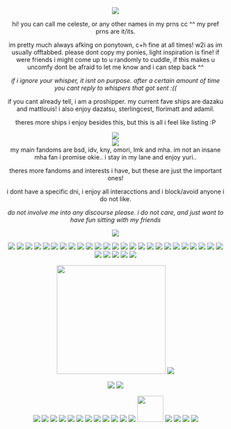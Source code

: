 <div align="center">
<img src=https://i.postimg.cc/T12hr94Z/Untitled100-20250920174947.png>
 
hi! you can call me celeste, or any other names in my prns cc ^^ my pref prns are it/its.

im pretty much always afking on ponytown, c+h fine at all times! w2i as im usually offtabbed. please dont copy my ponies, light inspiration is fine! if were friends i might come up to u randomly to cuddle, if this makes u uncomfy dont be afraid to let me know and i can step back ^^ 

*if i ignore your whisper, it isnt on purpose. after a certain amount of time you cant reply to whispers that got sent :((*

if you cant already tell, i am a proshipper. my current fave ships are dazaku and mattlouis! i also enjoy dazatsu, sterlingcest, florimatt and adamil. 

theres more ships i enjoy besides this, but this is all i feel like listing :P
</div>

<div align="center">
 <img src=https://i.postimg.cc/HnqZvdJM/Untitled101-20250920212621.png>
</div>
<div align="center">
 <img src=https://i.postimg.cc/mrmWLFbs/Untitled125-20250925222311.png>
</div>

<div align="center">
 my main fandoms are bsd, idv, kny, omori, lmk and mha. im not an insane mha fan i promise okie.. i stay in my lane and enjoy yuri..

 theres more fandoms and interests i have, but these are just the important ones!

 i dont have a specific dni, i enjoy all interacctions and i block/avoid anyone i do not like.
 
 *do not involve me into any discourse please. i do not care, and just want to have fun sitting with my friends*
 
  <img src=https://i.postimg.cc/YqtcW3hH/Untitled125-20250925222658.png>
 
 </div>


 <div align="center">

<img src=https://i.postimg.cc/8cTvCtrL/1071338ipvpyh23ww.gif> <img src=https://i.postimg.cc/wTwPZRk8/c5c8d523e6262e4d1b87ffc21eb3febdfd96ff04.gif> <img src=https://i.postimg.cc/ncRmHKVQ/uP8nSvW.gif> <img src=https://i.postimg.cc/sgbZWVhj/03165f83d18c9778294892247256a7ffe45edf9b.gif> <img src=https://i.postimg.cc/NFbH2m1S/hk33.gif> <img src=https://i.postimg.cc/cLvn6K6k/1f4e956cae9703991e3661be4bdc6e427c542fde.gif> <img src=https://i.postimg.cc/hGxQbHL9/d2763d8d3fc2b9704011bbf15483b21d9c2d0dc8.gif> <img src=https://i.postimg.cc/66hRPJDc/tumblr-inline-p3vf256-PXU1rv0j40-500.gif> <img src=https://i.postimg.cc/PrrZsVHj/tumblr-otbhki-BFVr1wtplxko4-250.gif> <img src=https://i.postimg.cc/DzQpVTDB/MSL9hBg.gif> <img src=https://i.postimg.cc/PqDwpcfX/tumblr-p2gu34g-Tvy1wclo4ko2-250.gif> <img src=https://i.postimg.cc/d0cNS1Wh/tumblr-static-2m89dgq6gx4w4sw-c80400sw-s.gif> <img src=https://i.postimg.cc/nzHRpWfZ/Blinkie-57-site.gif> <img src=https://i.postimg.cc/DZBCZc7G/self.gif> <img src=https://i.postimg.cc/3Ns8Yy0q/67d1248ff1e50f524f33fc3d550a33dd6d107a80.gif> <img src=https://i.postimg.cc/8zVpY6SJ/951f3ed6301b399014bf092b181ae59061ce0452.gif> <img src=https://i.postimg.cc/CL8MJ4Wp/16840a510e54bb09d371ac32d238a1285bdc9f05.gif> <img src=https://i.postimg.cc/L4w6zWQV/2e5b388b0742e7f7b0d9b6fae7c062e6f4ac8109.gif> <img src=https://i.postimg.cc/Y9y2DDrM/be1c45390dbc342d4a8314d33fd02187d58380a4.gif> <img src=https://i.postimg.cc/L8B9F89y/e55ef194e20fbbdf64fc532434420bf8dcd1cbee.gif> <img src=https://i.postimg.cc/hG2KhZ7T/4370f7a8ad618d90ae0b6a725e88f58a47e50708.gif> <img src=https://i.postimg.cc/L5Y9ck5f/34de3cc7bcb042b08bd1f46cad64b45896c9ee4c.gif> <img src=https://i.postimg.cc/Kz4xT7nV/38fa6e691f39fb840ba8917ed0efa594642fcbf3.gif> <img src=https://i.postimg.cc/G2NrxBKp/2e32303704d6d3cbdd5a69330f7bef3cf60cb114.gif> <img src=https://i.postimg.cc/3NLbzWvx/606aa87d3b0e441e3e1e7cd7f20b2f065a9c2b35.gif> <img src=https://i.postimg.cc/d3yFHqNj/81e29c1b142001864fc585e882c55182a4cb7322.gif> <img src=https://i.postimg.cc/3RwJBQHt/fa3b02d9dbe7ba5a44b061c3d33f4657791b3348.gif> <img src=https://i.postimg.cc/s2m1L9Xq/3e711656edbcfc8b729e815e43a9910861fa1129.gif>  <img src=https://i.postimg.cc/9fbzkt0r/d94f35ebff59b4c4dfd43b6d19607dc7a067acae.gif> <img src=https://i.postimg.cc/VvM9gBRm/IMG-7716-Original.gif>

<img src=https://i.postimg.cc/50Bv1Zjx/cd84f2e39968f3a0008d5c5bfae763adf7cd5394.gif width="250"> <img src=https://i.postimg.cc/cJh6zMC0/566e6d0851c9fcef1696300286e244ce9311e3ea.gif> 

<img src=https://i.postimg.cc/SRxRrt4z/ikq41v.gif> <img src=https://i.postimg.cc/B6TrWw5W/gne6ig.png> 

<img src=https://i.postimg.cc/T1VVzp4s/dd720uo-90af08ce-af45-40e8-9621-cdc37b640803.gif> <img src=https://i.postimg.cc/jqP4wFSY/d4egeis-f83b22c7-bff5-4a49-b462-dc6a5fc64b3c.png> <img src=https://i.postimg.cc/rs11BKPh/tumblr-e97842f9688ba07f667b0b8d5740c571-1569846c-100.gif> <img src=https://i.postimg.cc/MH77CvFF/d46gflg-cc6a5d42-014a-47b9-8833-89477929beeb.png> <img src=https://i.postimg.cc/gjVVCnTB/d8ju1uf-71ad8977-f36a-4063-aa2c-5fd1fde68da9.gif> <img src=https://i.postimg.cc/90dd6rnb/tumblr-2bf666bd59b2f7cf72f6c057596c9ad6-8f1be7ae-100.gif> <img src=https://i.postimg.cc/T1VVzp49/da8sk2a-bdfb863f-cc95-405c-93cc-52e90db042b4.png> <img src=https://i.postimg.cc/wMXXC7GF/tumblr-3768812bceccc621890c382eab7edfea-22c2df5f-250.gif> <img src=https://i.postimg.cc/x8vvwc4p/da6dsdk-4626d52c-9237-4517-a2ca-f4f95fd109da.gif> <img src=https://i.postimg.cc/vTrrJcN3/tumblr-863fe83fd5ee3cade1bda43fcfcad33b-cf80c346-100.gif> <img src=https://i.postimg.cc/N0BgjgV4/IMG-7041.gif> <img src=https://i.postimg.cc/Znm1kz0y/3342-D3-F3-0-DF2-4556-A69-E-8090-F523-D966.jpg> <img src=https://i.postimg.cc/d1XHPFzg/meow.gif height="60"> <img src=https://i.postimg.cc/283k77wL/099a5f5c9ea23ee0594c2130234e88ad8db7dfe4.gif> <img src=https://i.postimg.cc/bNdy99Tw/a5dc2f7b9e0dae7a239a7918dab8b6560a12a840.gif> <img src=https://i.postimg.cc/zGbT6WJn/image.png> <img src=https://i.postimg.cc/4yY3y62v/image.png> 

  
 </div>
